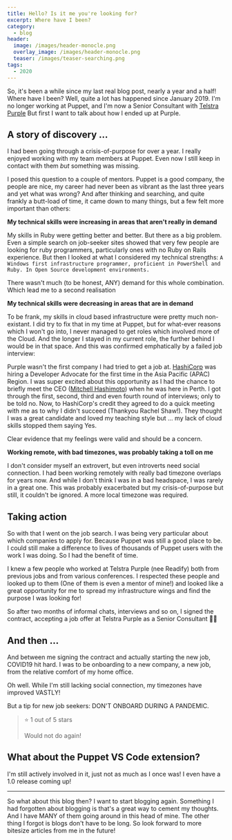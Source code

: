 ```yaml
---
title: Hello? Is it me you're looking for?
excerpt: Where have I been?
category:
  - blog
header:
  image: /images/header-monocle.png
  overlay_image: /images/header-monocle.png
  teaser: /images/teaser-searching.png
tags:
  - 2020
---
```


So, it's been a while since my last real blog post, nearly a year and a half!
Where have I been? Well, quite a lot has happened since January 2019.
I'm no longer working at Puppet, and I'm now a Senior Consultant with [Telstra Purple](https://purple.telstra.com.au)
But first I want to talk about how I ended up at Purple.

## A story of discovery ...

I had been going through a crisis-of-purpose for over a year.
I really enjoyed working with my team members at Puppet.
Even now I still keep in contact with them _but_ something was missing.

I posed this question to a couple of mentors. Puppet is a good company, the people are nice, my career had never been as vibrant as the last three years and yet what was wrong?
And after thinking and searching, and quite frankly a butt-load of time, it came down to many things, but a few felt more important than others:

**My technical skills were increasing in areas that aren't really in demand**

My skills in Ruby were getting better and better. But there as a big problem. Even a simple search on job-seeker sites showed that very few people are looking for ruby programmers, particularly ones with no Ruby on Rails experience. But then I looked at what I considered my technical strengths: `A Windows first infrastructure programmer, proficient in PowerShell and Ruby. In Open Source development environments.`

There wasn't much (to be honest, ANY) demand for this whole combination. Which lead me to a second realisation

**My technical skills were decreasing in areas that are in demand**

To be frank, my skills in cloud based infrastructure were pretty much non-existant. I did try to fix that in my time at Puppet, but for what-ever reasons which I won't go into, I never managed to get roles which involved more of the Cloud. And the longer I stayed in my current role, the further behind I would be in that space. And this was confirmed emphatically by a failed job interview:

Purple wasn't the first company I had tried to get a job at. [HashiCorp](https://www.hashicorp.com/) was hiring a Developer Advocate for the first time in the Asia Pacific (APAC) Region. I was super excited about this opportunity as I had the chance to briefly meet the CEO ([Mitchell Hashimoto](https://twitter.com/mitchellh)) when he was here in Perth. I got through the first, second, third and even fourth round of interviews; only to be told no. Now, to HashiCorp's credit they agreed to do a quick meeting with me as to why I didn't succeed (Thankyou Rachel Shaw!). They thought I was a great candidate and loved my teaching style but ... my lack of cloud skills stopped them saying Yes.

Clear evidence that my feelings were valid and should be a concern.

**Working remote, with bad timezones, was probably taking a toll on me**

I don't consider myself an extrovert, but even introverts need social connection. I had been working remotely with really bad timezone overlaps for years now. And while I don't think I was in a bad headspace, I was rarely in a great one. This was probably exacerbated but my crisis-of-purpose but still, it couldn't be ignored. A more local timezone was required.

## Taking action

So with that I went on the job search. I was being very particular about which companies to apply for. Because Puppet was still a good place to be. I could still make a difference to lives of thousands of Puppet users with the work I was doing. So I had the benefit of time.

I knew a few people who worked at Telstra Purple (nee Readify) both from previous jobs and from various conferences. I respected these people and looked up to them (One of them is even a mentor of mine!) and looked like a great opportunity for me to spread my infrastructure wings and find the purpose I was looking for!

So after two months of informal chats, interviews and so on, I signed the contract, accepting a job offer at Telstra Purple as a Senior Consultant 🎉🎉

## And then ...

And between me signing the contract and actually starting the new job, COVID19 hit hard. I was to be onboarding to a new company, a new job, from the relative comfort of my home office.

Oh well. While I'm still lacking social connection, my timezones have improved VASTLY!

But a tip for new job seekers: DON'T ONBOARD DURING A PANDEMIC.

> ⭐  1 out of 5 stars
>
> Would not do again!

## What about the Puppet VS Code extension?

I'm still actively involved in it, just not as much as I once was! I even have a 1.0 release coming up!

---

So what about this blog then? I want to start blogging again. Something I had forgotten about blogging is that's a great way to cement my thoughts. And I have MANY of them going around in this head of mine. The other thing I forgot is blogs don't have to be long. So look forward to more bitesize articles from me in the future!

